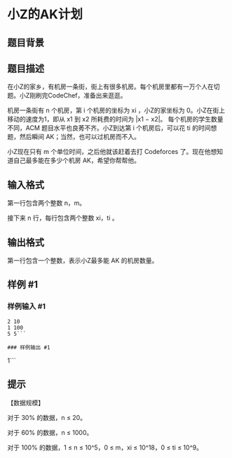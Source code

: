 # 小Z的AK计划

## 题目背景



## 题目描述

在小Z的家乡，有机房一条街，街上有很多机房。每个机房里都有一万个人在切题。小Z刚刷完CodeChef，准备出来逛逛。

机房一条街有 n 个机房，第 i 个机房的坐标为 xi ，小Z的家坐标为 0。小Z在街上移动的速度为1，即从 x1 到 x2 所耗费的时间为 |x1 − x2|。
每个机房的学生数量不同，ACM 题目水平也良莠不齐。小Z到达第 i 个机房后，可以花 ti 的时间想题，然后瞬间 AK；当然，也可以过机房而不入。

小Z现在只有 m 个单位时间，之后他就该赶着去打 Codeforces 了。现在他想知道自己最多能在多少个机房 AK，希望你帮帮他。


## 输入格式

第一行包含两个整数 n，m。

接下来 n 行，每行包含两个整数 xi，ti 。


## 输出格式

第一行包含一个整数，表示小Z最多能 AK 的机房数量。


## 样例 #1

### 样例输入 #1
```
2 10
1 100
5 5```

### 样例输出 #1

```
1```

## 提示

【数据规模】

对于 30% 的数据，n ≤ 20。

对于 60% 的数据，n ≤ 1000。

对于 100% 的数据，1 ≤ n ≤ 10^5，0 ≤ m，xi ≤ 10^18，0 ≤ ti ≤ 10^9。

